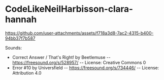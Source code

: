 # CodeLikeNeilHarbisson-clara-hannah


https://github.com/user-attachments/assets/f718a3d8-7ac2-4315-b400-94bb37f7b587


Sounds: 
+ Correct Answer / That's Right! by Beetlemuse -- https://freesound.org/s/528957/ -- License: Creative Commons 0
+ Error #10 by Universfield -- https://freesound.org/s/734446/ -- License: Attribution 4.0
